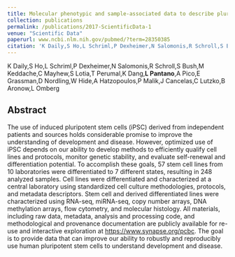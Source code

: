```yaml
---
title: Molecular phenotypic and sample-associated data to describe pluripotent stem cell lines and derivatives
collection: publications
permalink: /publications/2017-ScientificData-1
venue: "Scientific Data"
paperurl: www.ncbi.nlm.nih.gov/pubmed/?term=28350385
citation: 'K Daily,S Ho,L Schriml,P Dexheimer,N Salomonis,R Schroll,S Bush,M Keddache,C Mayhew,S Lotia,T Perumal,K Dang,**L Pantano**,A Pico,E Grassman,D Nordling,W Hide,A Hatzopoulos,P Malik,J Cancelas,C Lutzko,B Aronow,L Omberg (2017) Molecular phenotypic and sample-associated data to describe pluripotent stem cell lines and derivatives <i>Scientific Data</i>'
---
```


K Daily,S Ho,L Schriml,P Dexheimer,N Salomonis,R Schroll,S Bush,M Keddache,C Mayhew,S Lotia,T Perumal,K Dang,**L Pantano**,A Pico,E Grassman,D Nordling,W Hide,A Hatzopoulos,P Malik,J Cancelas,C Lutzko,B Aronow,L Omberg
## Abstract
The use of induced pluripotent stem cells (iPSC) derived from independent patients and sources holds considerable promise to improve the understanding of development and disease. However, optimized use of iPSC depends on our ability to develop methods to efficiently qualify cell lines and protocols, monitor genetic stability, and evaluate self-renewal and differentiation potential. To accomplish these goals, 57 stem cell lines from 10 laboratories were differentiated to 7 different states, resulting in 248 analyzed samples. Cell lines were differentiated and characterized at a central laboratory using standardized cell culture methodologies, protocols, and metadata descriptors. Stem cell and derived differentiated lines were characterized using RNA-seq, miRNA-seq, copy number arrays, DNA methylation arrays, flow cytometry, and molecular histology. All materials, including raw data, metadata, analysis and processing code, and methodological and provenance documentation are publicly available for re-use and interactive exploration at https://www.synapse.org/pcbc. The goal is to provide data that can improve our ability to robustly and reproducibly use human pluripotent stem cells to understand development and disease.
